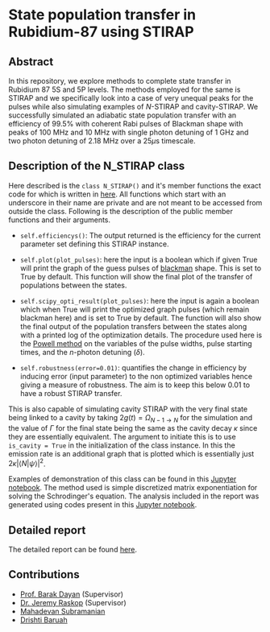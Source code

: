 # State population transfer in Rubidium-87 using STIRAP

## Abstract

In this repository, we explore methods to complete state transfer in Rubidium 87 5S and 5P levels. The methods employed for the same is STIRAP and we specifically look into a case of very unequal peaks for the pulses while also simulating examples of $N$-STIRAP and cavity-STIRAP. We successfully simulated an adiabatic state population transfer with an efficiency of $99.5\%$ with coherent Rabi pulses of Blackman shape with peaks of 100 MHz and 10 MHz with single photon detuning of 1 GHz and two photon detuning of 2.18 MHz over a 25$\mu$s timescale.

## Description of the N_STIRAP class

Here described is the <code>class N_STIRAP()</code> and it's member functions the exact code for which is written in [here](STIRAP.ipynb). All functions which start with an underscore in their name are private and are not meant to be accessed from outside the class. Following is the description of the public member functions and their arguments.

* <code>self.efficiencys()</code>: The output returned is the efficiency for the current parameter set defining this STIRAP instance.

* <code>self.plot(plot_pulses)</code>: here the input is a boolean which if given True will print the graph of the guess pulses of [blackman](https://en.wikipedia.org/wiki/Window_function#Blackman_window) shape. This is set to True by default. This function will show the final plot of the transfer of populations between the states.

* <code>self.scipy_opti_result(plot_pulses)</code>: here the input is again a boolean which when True will print the optimized graph pulses (which remain blackman here) and is set to True by default. The function will also show the final output of the population transfers between the states along with a printed log of the optimization details. The procedure used here is the [Powell method](https://docs.scipy.org/doc/scipy/reference/optimize.minimize-powell.html#optimize-minimize-powell) on the variables of the pulse widths, pulse starting times, and the $n$-photon detuning ($\delta$).

* <code>self.robustness(error=0.01)</code>: quantifies the change in efficiency by inducing error (input parameter) to the non optimized variables hence giving a measure of robustness. The aim is to keep this below 0.01 to have a robust STIRAP transfer.

This is also capable of simulating cavity STIRAP with the very final state being linked to a cavity by taking $2g(t) = \Omega_{N-1\to N}$ for the simulation and the value of $\Gamma$ for the final state being the same as the cavity decay $\kappa$ since they are essentially equivalent. The argument to initiate this is to use <code>is_cavity = True</code> in the initialization of the class instance. In this the emission rate is an additional graph that is plotted which is essentially just $2\kappa|\langle N|\psi\rangle|^2$.

Examples of demonstration of this class can be found in this [Jupyter notebook](STIRAP.ipynb). The method used is simple discretized matrix exponentiation for solving the Schrodinger's equation. The analysis included in the report was generated using codes present in this [Jupyter notebook](Rough/3-level-unqeual-peak-analysis.ipynb).

## Detailed report
The detailed report can be found [here](Weizmann_Intern_Report.pdf).

## Contributions
* [Prof. Barak Dayan](https://www.weizmann.ac.il/chembiophys/dayan/) (Supervisor)
* [Dr. Jeremy Raskop](https://www.researchgate.net/scientific-contributions/Jeremy-Raskop-2125704905) (Supervisor)
* [Mahadevan Subramanian](https://mahadevans2432.github.io/)
* [Drishti Baruah]()

